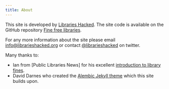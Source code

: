 ```yaml
---
title: About
---
```


This site is developed by [Libraries Hacked](https://www.Librarieshacked.org). The site code is available on the GitHub repository [Fine free libraries](https://github.com/LibrariesHacked/fine-free-libraries).

For any more information about the site please email [info@librarieshacked.org](mailto:info@librarieshacked.org) or contact [@librarieshacked](https://twitter.com/librarieshacked) on twitter.

Many thanks to:

- Ian from [Public Libraries News] for his excellent [introduction to library fines](/introduction).
- David Darnes who created the [Alembic Jekyll theme](https://alembic.darn.es/) which this site builds upon.
